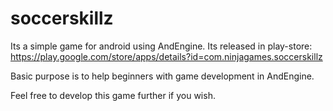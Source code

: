 soccerskillz
============
Its a simple game for android using AndEngine. Its released in play-store:
https://play.google.com/store/apps/details?id=com.ninjagames.soccerskillz

Basic purpose is to help beginners with game development in AndEngine.

Feel free to develop this game further if you wish.
